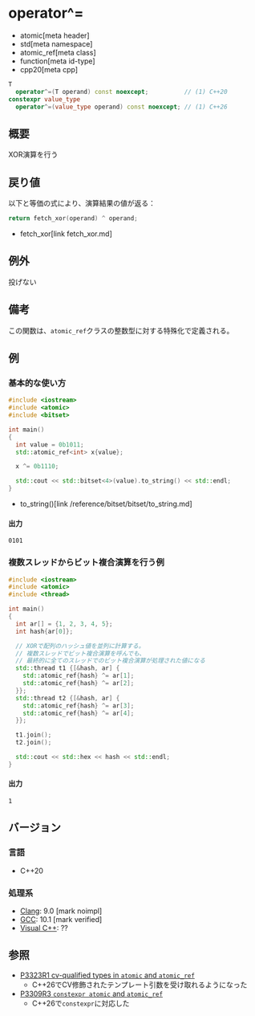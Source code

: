 # operator^=
* atomic[meta header]
* std[meta namespace]
* atomic_ref[meta class]
* function[meta id-type]
* cpp20[meta cpp]

```cpp
T
  operator^=(T operand) const noexcept;          // (1) C++20
constexpr value_type
  operator^=(value_type operand) const noexcept; // (1) C++26
```

## 概要
XOR演算を行う


## 戻り値
以下と等価の式により、演算結果の値が返る：

```cpp
return fetch_xor(operand) ^ operand;
```
* fetch_xor[link fetch_xor.md]


## 例外
投げない


## 備考
この関数は、`atomic_ref`クラスの整数型に対する特殊化で定義される。


## 例
### 基本的な使い方
```cpp example
#include <iostream>
#include <atomic>
#include <bitset>

int main()
{
  int value = 0b1011;
  std::atomic_ref<int> x{value};

  x ^= 0b1110;

  std::cout << std::bitset<4>(value).to_string() << std::endl;
}
```
* to_string()[link /reference/bitset/bitset/to_string.md]

#### 出力
```
0101
```

### 複数スレッドからビット複合演算を行う例
```cpp example
#include <iostream>
#include <atomic>
#include <thread>

int main()
{
  int ar[] = {1, 2, 3, 4, 5};
  int hash{ar[0]};

  // XORで配列のハッシュ値を並列に計算する。
  // 複数スレッドでビット複合演算を呼んでも、
  // 最終的に全てのスレッドでのビット複合演算が処理された値になる
  std::thread t1 {[&hash, ar] {
    std::atomic_ref{hash} ^= ar[1];
    std::atomic_ref{hash} ^= ar[2];
  }};
  std::thread t2 {[&hash, ar] {
    std::atomic_ref{hash} ^= ar[3];
    std::atomic_ref{hash} ^= ar[4];
  }};

  t1.join();
  t2.join();

  std::cout << std::hex << hash << std::endl;
}
```

#### 出力
```
1
```

## バージョン
### 言語
- C++20

### 処理系
- [Clang](/implementation.md#clang): 9.0 [mark noimpl]
- [GCC](/implementation.md#gcc): 10.1 [mark verified]
- [Visual C++](/implementation.md#visual_cpp): ??


## 参照
- [P3323R1 cv-qualified types in `atomic` and `atomic_ref`](https://open-std.org/jtc1/sc22/wg21/docs/papers/2024/p3323r1.html)
    - C++26でCV修飾されたテンプレート引数を受け取れるようになった
- [P3309R3 `constexpr atomic` and `atomic_ref`](https://open-std.org/jtc1/sc22/wg21/docs/papers/2024/p3309r3.html)
    - C++26で`constexpr`に対応した
